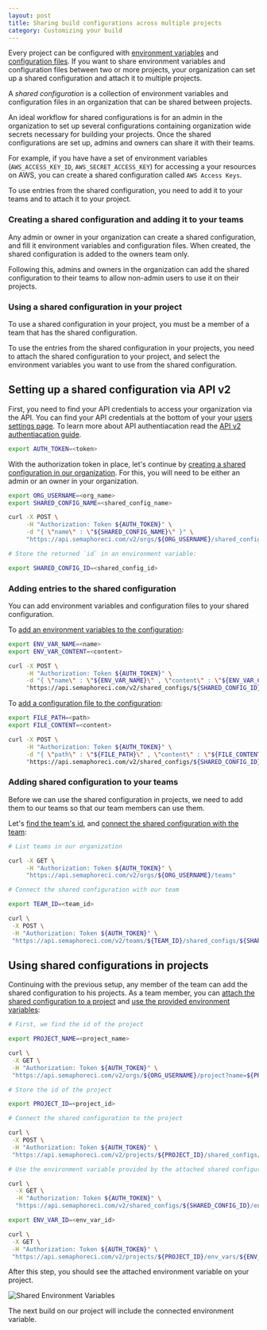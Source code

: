 ```yaml
---
layout: post
title: Sharing build configurations across multiple projects
category: Customizing your build
---
```


Every project can be configured with
[environment variables](/docs/exporting-environment-variables.html)
and
[configuration files](/docs/adding-custom-configuration-files.html).
If you want to share environment variables and configuration files between two
or more projects, your organization can set up a shared configuration and
attach it to multiple projects.

A _shared configuration_ is a collection of environment variables and
configuration files in an organization that can be shared between projects.

An ideal workflow for shared configurations is for an admin in the
organization to set up several configurations containing organization wide
secrets necessary for building your projects. Once the shared
configurations are set up, admins and owners can share it with their teams.

For example, if you have have a set of environment variables (`AWS_ACCESS_KEY_ID`,
`AWS_SECRET_ACCESS_KEY`) for accessing a your resources on AWS, you can create a
shared configuration called `AWS Access Keys`.

To use entries from the shared configuration, you need to add it to your teams
and to attach it to your project.

### Creating a shared configuration and adding it to your teams

Any admin or owner in your organization can create a shared configuration, and
fill it environment variables and configuration files. When created, the shared
configuration is added to the owners team only.

Following this, admins and owners in the organization can add the shared
configuration to their teams to allow non-admin users to use it on their projects.

### Using a shared configuration in your project

To use a shared configuration in your project, you must be a member of a team
that has the shared configuration.

To use the entries from the shared configuration in your projects, you need to
attach the shared configuration to your project, and select the environment
variables you want to use from the shared configuration.

## Setting up a shared configuration via API v2

First, you need to find your API credentials to access your organization via the
API.  You can find your API credentials at the bottom of your your
[users settings page](https://semaphoreci.com/users/edit). To learn more about
API authentiacation read the [API v2 authentiacation guide](/docs/api-v2-overview.html#authentication).

``` bash
export AUTH_TOKEN=<token>
```

With the authorization token in place, let's continue by
[creating a shared configuration in our organization](/docs/api-v2-shared-configs.html#create-shared-configuration-in-an-organization). For this, you will need to
 be either an admin or an owner in your organization.

``` bash
export ORG_USERNAME=<org_name>
export SHARED_CONFIG_NAME=<shared_config_name>

curl -X POST \
     -H "Authorization: Token ${AUTH_TOKEN}" \
     -d "{ \"name\" : \"${SHARED_CONFIG_NAME}\" }" \
     "https://api.semaphoreci.com/v2/orgs/${ORG_USERNAME}/shared_configs"

# Store the returned `id` in an environment variable:

export SHARED_CONFIG_ID=<shared_config_id>
```

### Adding entries to the shared configuration

You can add environment variables and configuration files to your shared
configuration.

To [add an environment variables to the configuration](/docs/api-v2-env-vars.html#create-environment-variable-within-a-shared-configuration):

``` bash
export ENV_VAR_NAME=<name>
export ENV_VAR_CONTENT=<content>

curl -X POST \
     -H "Authorization: Token ${AUTH_TOKEN}" \
     -d "{ \"name\" : \"${ENV_VAR_NAME}\" , \"content\" : \"${ENV_VAR_CONTENT}\" }' \
     "https://api.semaphoreci.com/v2/shared_configs/${SHARED_CONFIG_ID}/env_vars"
```

To [add a configuration file to the configuration](/docs/api-v2-config-files.html#create-config-file-within-a-shared-configuration):

``` bash
export FILE_PATH=<path>
export FILE_CONTENT=<content>

curl -X POST \
     -H "Authorization: Token ${AUTH_TOKEN}" \
     -d "{ \"path\" : \"${FILE_PATH}\" , \"content\" : \"${FILE_CONTENT}\" }' \
     "https://api.semaphoreci.com/v2/shared_configs/${SHARED_CONFIG_ID}/config_files"
```

### Adding shared configuration to your teams

Before we can use the shared configuration in projects, we need to add them to
our teams so that our team members can use them.

Let's [find the team's id](/docs/api-v2-teams.html#list-teams-in-an-organization), and [connect the shared configuration with the team](/docs/api-v2-shared-configs.html#add-a-shared-configuration-to-a-team):

``` bash
# List teams in our organization

curl -X GET \
     -H "Authorization: Token ${AUTH_TOKEN}" \
     "https://api.semaphoreci.com/v2/orgs/${ORG_USERNAME}/teams"

# Connect the shared configuration with our team

export TEAM_ID=<team_id>

curl \
 -X POST \
 -H "Authorization: Token ${AUTH_TOKEN}" \
 "https://api.semaphoreci.com/v2/teams/${TEAM_ID}/shared_configs/${SHARED_CONFIG_ID}"
```

## Using shared configurations in projects

Continuing with the previous setup, any member of the team can add the shared
configuration to his projects. As a team member, you can [attach the shared
configuration to a project](/docs/api-v2-shared-configs.html#attach-a-shared-configuration-to-a-project) and [use the provided environment variables](/docs/api-v2-env-vars.html#connect-a-shared-environment-variable-to-a-project):

``` bash
# First, we find the id of the project

export PROJECT_NAME=<project_name>

curl \
 -X GET \
 -H "Authorization: Token ${AUTH_TOKEN}" \
 "https://api.semaphoreci.com/v2/orgs/${ORG_USERNAME}/project?name=${PROJECT_NAME}"

# Store the id of the project

export PROJECT_ID=<project_id>

# Connect the shared configuration to the project

curl \
 -X POST \
 -H "Authorization: Token ${AUTH_TOKEN}" \
 "https://api.semaphoreci.com/v2/projects/${PROJECT_ID}/shared_configs/${SHARED_CONFIG_ID}"

# Use the environment variable provided by the attached shared configuration

curl \
  -X GET \
  -H "Authorization: Token ${AUTH_TOKEN}" \
  "https://api.semaphoreci.com/v2/shared_configs/${SHARED_CONFIG_ID}/env_vars"

export ENV_VAR_ID=<env_var_id>

curl \
 -X GET \
 -H "Authorization: Token ${AUTH_TOKEN}" \
 "https://api.semaphoreci.com/v2/projects/${PROJECT_ID}/env_vars/${ENV_VAR_ID}"
```

After this step, you should see the attached environment variable on your
project.

![Shared Environment Variables](/docs/assets/shared-configurations/env-vars.png)

The next build on our project will include the connected environment variable.
